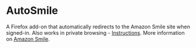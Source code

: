 # AutoSmile

A Firefox add-on that automatically redirects to the Amazon Smile site when signed-in. Also works in private browsing - <a href="https://support.mozilla.org/en-US/kb/extensions-private-browsing">Instructions</a>. More information on <a href="https://smile.amazon.com/charity/smile/about?_encoding=UTF8&%2AVersion%2A=1&%2Aentries%2A=0&ref_=smi_chpf_redirect&ref_=smi_ge2_ul_lm_uaas">Amazon Smile</a>.
